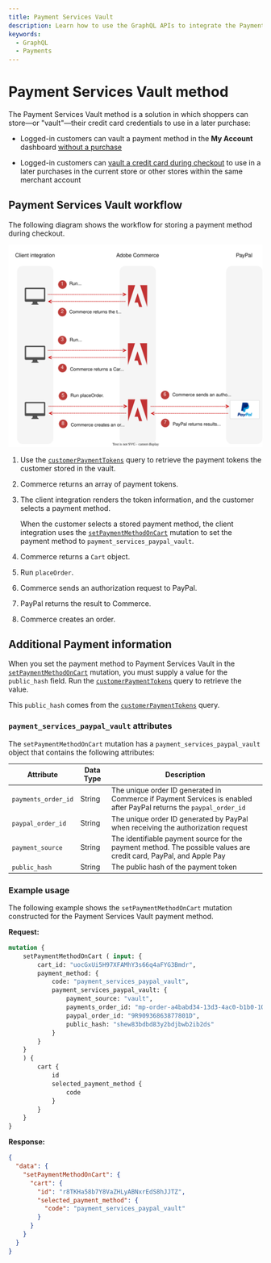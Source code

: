 ```yaml
---
title: Payment Services Vault
description: Learn how to use the GraphQL APIs to integrate the Payment Services Vault solution.
keywords:
  - GraphQL
  - Payments
---
```


# Payment Services Vault method

The Payment Services Vault method is a solution in which shoppers can store—or "vault"—their credit card credentials to use in a later purchase:

- Logged-in customers can vault a payment method in the **My Account** dashboard [without a purchase](https://experienceleague.adobe.com/en/docs/commerce-merchant-services/payment-services/payments-checkout/vaulting#vaulting-without-purchase)

- Logged-in customers can [vault a credit card during checkout](https://experienceleague.adobe.com/en/docs/commerce-merchant-services/payment-services/payments-checkout/vaulting#vaulting-a-payment-method-during-checkout) to use in a later purchases in the current store or other stores within the same merchant account

## Payment Services Vault workflow

The following diagram shows the workflow for storing a payment method during checkout.

![Payment Services Vault sequence diagram](../../_images/graphql/payment-services-paypal-vault.svg)

1. Use the [`customerPaymentTokens`](../schema/checkout/queries/customer-payment-tokens.md) query to retrieve the payment tokens the customer stored in the vault.

1. Commerce returns an array of payment tokens.

1. The client integration renders the token information, and the customer selects a payment method.

   When the customer selects a stored payment method, the client integration uses the [`setPaymentMethodOnCart`](../schema/cart/mutations/set-payment-method.md) mutation to set the payment method to `payment_services_paypal_vault`.

1. Commerce returns a `Cart` object.

1. Run `placeOrder`.

1. Commerce sends an authorization request to PayPal.

1. PayPal returns the result to Commerce.

1. Commerce creates an order.

## Additional Payment information

When you set the payment method to Payment Services Vault in the [`setPaymentMethodOnCart`](../schema/cart/mutations/set-payment-method.md) mutation, you must supply a value for the `public_hash` field. Run the [`customerPaymentTokens`](../schema/checkout/queries/customer-payment-tokens.md) query to retrieve the value.

This `public_hash` comes from the [`customerPaymentTokens`](../schema/checkout/queries/customer-payment-tokens.md) query.

### `payment_services_paypal_vault` attributes

The `setPaymentMethodOnCart` mutation has a `payment_services_paypal_vault` object that contains the following attributes:

Attribute |  Data Type | Description
--- | --- | ---
`payments_order_id` | String | The unique order ID generated in Commerce if Payment Services is enabled after PayPal returns the `paypal_order_id`
`paypal_order_id` | String | The unique order ID generated by PayPal when receiving the authorization request
`payment_source` | String | The identifiable payment source for the payment method. The possible values are credit card, PayPal, and Apple Pay
`public_hash` | String | The public hash of the payment token

### Example usage

The following example shows the `setPaymentMethodOnCart` mutation constructed for the Payment Services Vault payment method.

**Request:**

```graphql
mutation {
    setPaymentMethodOnCart ( input: {
        cart_id: "uocGxUi5H97XFAMhY3s66q4aFYG3Bmdr",
        payment_method: {
            code: "payment_services_paypal_vault",
            payment_services_paypal_vault: {
                payment_source: "vault",
                payments_order_id: "mp-order-a4babd34-13d3-4ac0-b1b0-109bb7be1574",
                paypal_order_id: "9R90936863877801D",
                public_hash: "shew83bdbd83y2bdjbwb2ib2ds"
            }
        }
    }
    ) {
        cart {
            id
            selected_payment_method {
                code
            }
        }
    }
}
```

**Response:**

```json
{
  "data": {
    "setPaymentMethodOnCart": {
      "cart": {
        "id": "r8TKHa58b7Y8VaZHLyABNxrEdS8hJJTZ",
        "selected_payment_method": {
          "code": "payment_services_paypal_vault"
        }
      }
    }
  }
}
```
